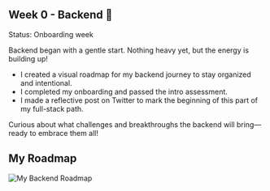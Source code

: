 ## Week 0 - Backend 🚀
Status: Onboarding week  

Backend began with a gentle start. Nothing heavy yet, but the energy is building up!

- I created a visual roadmap for my backend journey to stay organized and intentional.
- I completed my onboarding and passed the intro assessment.
- I made a reflective post on Twitter to mark the beginning of this part of my full-stack path.

Curious about what challenges and breakthroughs the backend will bring—ready to embrace them all!

## My Roadmap

![My Backend Roadmap](https://github.com/gemgeek/gems-digital-journal/blob/main/assets/GEM'S%20SE%20ROADMAP%20(1).png)  <!-- Replace with actual image link once uploaded -->
